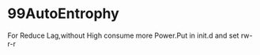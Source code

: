 99AutoEntrophy
==============

For Reduce Lag,without High consume more Power.Put in init.d and set rw-r-r
